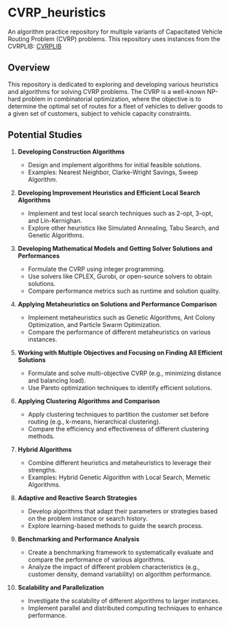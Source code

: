 # CVRP_heuristics

An algorithm practice repository for multiple variants of Capacitated Vehicle Routing Problem (CVRP) problems. This repository uses instances from the CVRPLIB: [CVRPLIB](http://vrp.atd-lab.inf.puc-rio.br/index.php/en/)

## Overview

This repository is dedicated to exploring and developing various heuristics and algorithms for solving CVRP problems. The CVRP is a well-known NP-hard problem in combinatorial optimization, where the objective is to determine the optimal set of routes for a fleet of vehicles to deliver goods to a given set of customers, subject to vehicle capacity constraints.

## Potential Studies

1. **Developing Construction Algorithms**
   - Design and implement algorithms for initial feasible solutions.
   - Examples: Nearest Neighbor, Clarke-Wright Savings, Sweep Algorithm.

2. **Developing Improvement Heuristics and Efficient Local Search Algorithms**
   - Implement and test local search techniques such as 2-opt, 3-opt, and Lin-Kernighan.
   - Explore other heuristics like Simulated Annealing, Tabu Search, and Genetic Algorithms.

3. **Developing Mathematical Models and Getting Solver Solutions and Performances**
   - Formulate the CVRP using integer programming.
   - Use solvers like CPLEX, Gurobi, or open-source solvers to obtain solutions.
   - Compare performance metrics such as runtime and solution quality.

4. **Applying Metaheuristics on Solutions and Performance Comparison**
   - Implement metaheuristics such as Genetic Algorithms, Ant Colony Optimization, and Particle Swarm Optimization.
   - Compare the performance of different metaheuristics on various instances.

5. **Working with Multiple Objectives and Focusing on Finding All Efficient Solutions**
   - Formulate and solve multi-objective CVRP (e.g., minimizing distance and balancing load).
   - Use Pareto optimization techniques to identify efficient solutions.

6. **Applying Clustering Algorithms and Comparison**
   - Apply clustering techniques to partition the customer set before routing (e.g., k-means, hierarchical clustering).
   - Compare the efficiency and effectiveness of different clustering methods.

7. **Hybrid Algorithms**
   - Combine different heuristics and metaheuristics to leverage their strengths.
   - Examples: Hybrid Genetic Algorithm with Local Search, Memetic Algorithms.

8. **Adaptive and Reactive Search Strategies**
   - Develop algorithms that adapt their parameters or strategies based on the problem instance or search history.
   - Explore learning-based methods to guide the search process.

9. **Benchmarking and Performance Analysis**
   - Create a benchmarking framework to systematically evaluate and compare the performance of various algorithms.
   - Analyze the impact of different problem characteristics (e.g., customer density, demand variability) on algorithm performance.

10. **Scalability and Parallelization**
    - Investigate the scalability of different algorithms to larger instances.
    - Implement parallel and distributed computing techniques to enhance performance.


